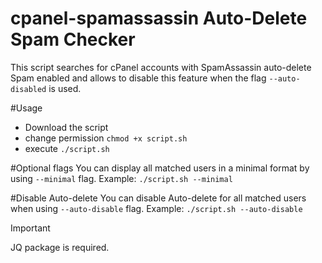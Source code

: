 # cpanel-spamassassin Auto-Delete Spam Checker
This script searches for cPanel accounts with SpamAssassin auto-delete Spam enabled and allows to disable this feature when the flag `--auto-disabled` is used.


#Usage
- Download the script
- change permission `chmod +x script.sh`
- execute `./script.sh`

#Optional flags
You can display all matched users in a minimal format by using `--minimal` flag.
Example: `./script.sh --minimal`

#Disable Auto-delete
You can disable Auto-delete for all matched users when using `--auto-disable` flag.
Example: `./script.sh --auto-disable`

> [!IMPORTANT]
> JQ package is required.
